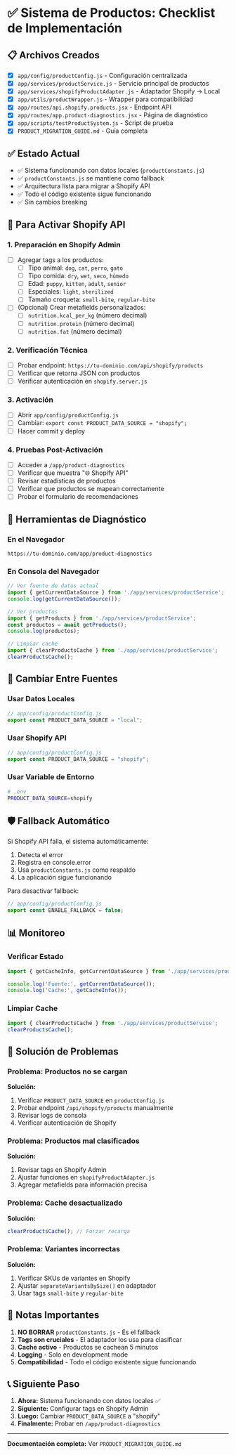 # ✅ Sistema de Productos: Checklist de Implementación

## 📋 Archivos Creados

- [x] `app/config/productConfig.js` - Configuración centralizada
- [x] `app/services/productService.js` - Servicio principal de productos
- [x] `app/services/shopifyProductAdapter.js` - Adaptador Shopify → Local
- [x] `app/utils/productWrapper.js` - Wrapper para compatibilidad
- [x] `app/routes/api.shopify.products.jsx` - Endpoint API
- [x] `app/routes/app.product-diagnostics.jsx` - Página de diagnóstico
- [x] `app/scripts/testProductSystem.js` - Script de prueba
- [x] `PRODUCT_MIGRATION_GUIDE.md` - Guía completa

## ✅ Estado Actual

- ✅ Sistema funcionando con datos locales (`productConstants.js`)
- ✅ `productConstants.js` se mantiene como fallback
- ✅ Arquitectura lista para migrar a Shopify API
- ✅ Todo el código existente sigue funcionando
- ✅ Sin cambios breaking

## 🚀 Para Activar Shopify API

### 1. Preparación en Shopify Admin

- [ ] Agregar tags a los productos:
  - [ ] Tipo animal: `dog`, `cat`, `perro`, `gato`
  - [ ] Tipo comida: `dry`, `wet`, `seco`, `húmedo`
  - [ ] Edad: `puppy`, `kitten`, `adult`, `senior`
  - [ ] Especiales: `light`, `sterilized`
  - [ ] Tamaño croqueta: `small-bite`, `regular-bite`

- [ ] (Opcional) Crear metafields personalizados:
  - [ ] `nutrition.kcal_per_kg` (número decimal)
  - [ ] `nutrition.protein` (número decimal)
  - [ ] `nutrition.fat` (número decimal)

### 2. Verificación Técnica

- [ ] Probar endpoint: `https://tu-dominio.com/api/shopify/products`
- [ ] Verificar que retorna JSON con productos
- [ ] Verificar autenticación en `shopify.server.js`

### 3. Activación

- [ ] Abrir `app/config/productConfig.js`
- [ ] Cambiar: `export const PRODUCT_DATA_SOURCE = "shopify";`
- [ ] Hacer commit y deploy

### 4. Pruebas Post-Activación

- [ ] Acceder a `/app/product-diagnostics`
- [ ] Verificar que muestra "🌐 Shopify API"
- [ ] Revisar estadísticas de productos
- [ ] Verificar que productos se mapean correctamente
- [ ] Probar el formulario de recomendaciones

## 🔧 Herramientas de Diagnóstico

### En el Navegador
```
https://tu-dominio.com/app/product-diagnostics
```

### En Consola del Navegador
```javascript
// Ver fuente de datos actual
import { getCurrentDataSource } from './app/services/productService';
console.log(getCurrentDataSource());

// Ver productos
import { getProducts } from './app/services/productService';
const productos = await getProducts();
console.log(productos);

// Limpiar cache
import { clearProductsCache } from './app/services/productService';
clearProductsCache();
```

## 🔄 Cambiar Entre Fuentes

### Usar Datos Locales
```javascript
// app/config/productConfig.js
export const PRODUCT_DATA_SOURCE = "local";
```

### Usar Shopify API
```javascript
// app/config/productConfig.js
export const PRODUCT_DATA_SOURCE = "shopify";
```

### Usar Variable de Entorno
```bash
# .env
PRODUCT_DATA_SOURCE=shopify
```

## 🛡️ Fallback Automático

Si Shopify API falla, el sistema automáticamente:
1. Detecta el error
2. Registra en console.error
3. Usa `productConstants.js` como respaldo
4. La aplicación sigue funcionando

Para desactivar fallback:
```javascript
// app/config/productConfig.js
export const ENABLE_FALLBACK = false;
```

## 📊 Monitoreo

### Verificar Estado
```javascript
import { getCacheInfo, getCurrentDataSource } from './app/services/productService';

console.log('Fuente:', getCurrentDataSource());
console.log('Cache:', getCacheInfo());
```

### Limpiar Cache
```javascript
import { clearProductsCache } from './app/services/productService';
clearProductsCache();
```

## 🐛 Solución de Problemas

### Problema: Productos no se cargan
**Solución:**
1. Verificar `PRODUCT_DATA_SOURCE` en `productConfig.js`
2. Probar endpoint `/api/shopify/products` manualmente
3. Revisar logs de consola
4. Verificar autenticación de Shopify

### Problema: Productos mal clasificados
**Solución:**
1. Revisar tags en Shopify Admin
2. Ajustar funciones en `shopifyProductAdapter.js`
3. Agregar metafields para información precisa

### Problema: Cache desactualizado
**Solución:**
```javascript
clearProductsCache(); // Forzar recarga
```

### Problema: Variantes incorrectas
**Solución:**
1. Verificar SKUs de variantes en Shopify
2. Ajustar `separateVariantsBySize()` en adaptador
3. Usar tags `small-bite` y `regular-bite`

## 📝 Notas Importantes

1. **NO BORRAR** `productConstants.js` - Es el fallback
2. **Tags son cruciales** - El adaptador los usa para clasificar
3. **Cache activo** - Productos se cachean 5 minutos
4. **Logging** - Solo en development mode
5. **Compatibilidad** - Todo el código existente sigue funcionando

## 📞 Siguiente Paso

1. **Ahora:** Sistema funcionando con datos locales ✅
2. **Siguiente:** Configurar tags en Shopify Admin
3. **Luego:** Cambiar `PRODUCT_DATA_SOURCE` a "shopify"
4. **Finalmente:** Probar en `/app/product-diagnostics`

---

**Documentación completa:** Ver `PRODUCT_MIGRATION_GUIDE.md`
